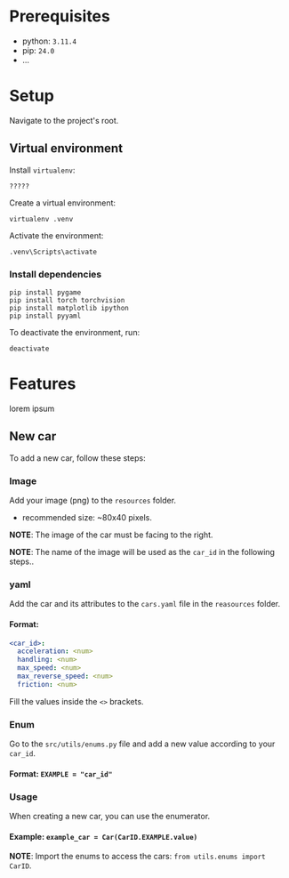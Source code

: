 # Prerequisites

* python: `3.11.4`
* pip: `24.0`
* ...

# Setup

Navigate to the project's root.

## Virtual environment

Install `virtualenv`:
```shell
?????
```

Create a virtual environment:
```shell
virtualenv .venv
```

Activate the environment:
```shell
.venv\Scripts\activate
```

### Install dependencies

```shell
pip install pygame
pip install torch torchvision
pip install matplotlib ipython
pip install pyyaml
```

To deactivate the environment, run:
```shell
deactivate
```

# Features

lorem ipsum

## New car

To add a new car, follow these steps:

### Image

Add your image (png) to the `resources` folder.

* recommended size: ~80x40 pixels.

**NOTE**: The image of the car must be facing to the right.

**NOTE**: The name of the image will be used as the `car_id` in the following steps..

### yaml

Add the car and its attributes to the `cars.yaml` file in the `reasources` folder.

#### Format:

```yaml
<car_id>:
  acceleration: <num>
  handling: <num>
  max_speed: <num>
  max_reverse_speed: <num>
  friction: <num>
```
 Fill the values inside the `<>` brackets.

### Enum

Go to the `src/utils/enums.py` file and add a new value according to your `car_id`.

#### Format: `EXAMPLE = "car_id"`

### Usage

When creating a new car, you can use the enumerator.

#### Example: `example_car = Car(CarID.EXAMPLE.value)`


**NOTE**: Import the enums to access the cars: `from utils.enums import CarID`.